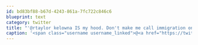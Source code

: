 ```yaml
---
id: bd83bf88-b67d-4243-861a-7fc722c846c6
blueprint: text
category: twitter
title: "'@rtaylor kelowna IS my hood. Don't make me call immigration on you!"
caption: '<span class="username username_linked">@<a href="https://twitter.com/rtaylor" title="Elon Musk">rtaylor</a></span> kelowna IS my hood. Don''t make me call immigration on you!'
---
```

